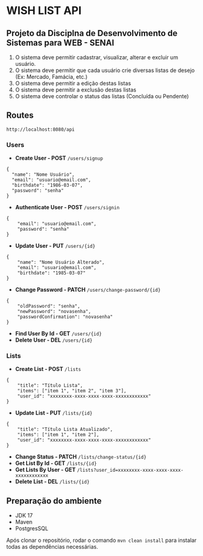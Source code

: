 # **WISH LIST API**


## **Projeto da Disciplna de Desenvolvimento de Sistemas para WEB - SENAI**

1. O sistema deve permitir cadastrar, visualizar, alterar e excluir um usuário.
2. O sistema deve permitir que cada usuário crie diversas listas de desejo (Ex: Mercado, Famácia, etc.)
3. O sistema deve permitir a edição destas listas
4. O sistema deve permitir a exclusão destas listas
5. O sistema deve controlar o status das listas (Concluída ou Pendente)

## **Routes**
`http://localhost:8080/api`

### **Users**

* **Create User - POST** `/users/signup`
```
{
  "name": "Nome Usuário",
  "email": "usuario@email.com",
  "birthdate": "1986-03-07",
  "password": "senha"
}
```
* **Authenticate User - POST** `/users/signin`
```
{
	"email": "usuario@email.com",
	"password": "senha"
}
```
* **Update User - PUT** `/users/{id}`
```
{
	"name": "Nome Usuário Alterado",
	"email": "usuario@email.com",
	"birthdate": "1985-03-07"
}
```
* **Change Password - PATCH** `/users/change-password/{id}`
```
{
	"oldPassword": "senha",
	"newPassword": "novasenha",
	"passwordConfirmation": "novasenha"
}
```
* **Find User By Id - GET** `/users/{id}`
* **Delete User - DEL** `/users/{id}`

### **Lists**

* **Create List - POST** `/lists`
```
{
	"title": "Título Lista",
	"items": ["item 1", "item 2", "item 3"],
	"user_id": "xxxxxxxx-xxxx-xxxx-xxxx-xxxxxxxxxxxx"
}
```
* **Update List - PUT** `/lists/{id}`
```
{
	"title": "Título Lista Atualizado",
	"items": ["item 1", "item 2"],
	"user_id": "xxxxxxxx-xxxx-xxxx-xxxx-xxxxxxxxxxxx"
}
```
* **Change Status - PATCH** `/lists/change-status/{id}`
* **Get List By Id - GET** `/lists/{id}`
* **Get Lists By User - GET** `/lists?user_id=xxxxxxxx-xxxx-xxxx-xxxx-xxxxxxxxxxxx`
* **Delete List - DEL** `/lists/{id}`

## Preparação do ambiente
* JDK 17
* Maven
* PostgresSQL

Após clonar o repositório, rodar o comando `mvn clean install` para instalar todas as dependências necessárias.